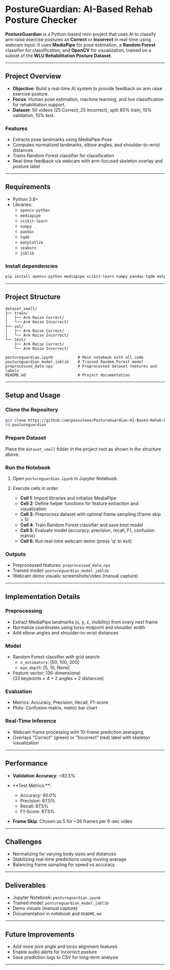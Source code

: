 # PostureGuardian: AI-Based Rehab Posture Checker

**PostureGuardian** is a Python-based mini-project that uses AI to classify arm raise exercise postures as **Correct** or **Incorrect** in real-time using webcam input. It uses **MediaPipe** for pose estimation, a **Random Forest** classifier for classification, and **OpenCV** for visualization, trained on a subset of the **WLU Rehabilitation Posture Dataset**.

---

## Project Overview

- **Objective**: Build a real-time AI system to provide feedback on arm raise exercise posture.
- **Focus**: Human pose estimation, machine learning, and live classification for rehabilitation support.
- **Dataset**: 50 videos (25 Correct, 25 Incorrect), split 80% train, 10% validation, 10% test.

### Features

- Extracts pose landmarks using MediaPipe Pose
- Computes normalized landmarks, elbow angles, and shoulder-to-wrist distances
- Trains Random Forest classifier for classification
- Real-time feedback via webcam with arm-focused skeleton overlay and posture label

---

## Requirements

- Python 3.8+
- Libraries:
  - `opencv-python`
  - `mediapipe`
  - `scikit-learn`
  - `numpy`
  - `pandas`
  - `tqdm`
  - `matplotlib`
  - `seaborn`
  - `joblib`

### Install dependencies

```bash
pip install opencv-python mediapipe scikit-learn numpy pandas tqdm matplotlib seaborn joblib
```

---

## Project Structure

```plaintext
dataset_small/
├── train/
│   ├── Arm Raise Correct/
│   └── Arm Raise Incorrect/
├── val/
│   ├── Arm Raise Correct/
│   └── Arm Raise Incorrect/
└── test/
    ├── Arm Raise Correct/
    └── Arm Raise Incorrect/

postureguardian.ipynb           # Main notebook with all code
postureguardian_model.joblib    # Trained Random Forest model
preprocessed_data.npz           # Preprocessed dataset features and labels
README.md                       # Project documentation
```

---

## Setup and Usage

### Clone the Repository

```bash
git clone https://github.com/povsalman/PostureGuardian-AI-Based-Rehab-Posture-Checker.git
cd postureguardian
```

### Prepare Dataset

Place the `dataset_small` folder in the project root as shown in the structure above.

### Run the Notebook

1. Open `postureguardian.ipynb` in Jupyter Notebook.
2. Execute cells in order:

   - **Cell 1**: Import libraries and initialize MediaPipe
   - **Cell 2**: Define helper functions for feature extraction and visualization
   - **Cell 3**: Preprocess dataset with optimal frame sampling (frame skip = 5)
   - **Cell 4**: Train Random Forest classifier and save best model
   - **Cell 5**: Evaluate model (accuracy, precision, recall, F1, confusion matrix)
   - **Cell 6**: Run real-time webcam demo (press 'q' to exit)

### Outputs

- Preprocessed features: `preprocessed_data.npz`
- Trained model: `postureguardian_model.joblib`
- Webcam demo visuals: screenshots/video (manual capture)

---

## Implementation Details

### Preprocessing

- Extract MediaPipe landmarks (x, y, z, visibility) from every next frame
- Normalize coordinates using torso midpoint and shoulder width
- Add elbow angles and shoulder-to-wrist distances

### Model

- Random Forest classifier with grid search:
  - `n_estimators`: [50, 100, 200]
  - `max_depth`: [5, 10, None]
- Feature vector: 136-dimensional  
  (33 keypoints × 4 + 2 angles + 2 distances)

### Evaluation

- Metrics: Accuracy, Precision, Recall, F1-score
- Plots: Confusion matrix, metric bar chart

### Real-Time Inference

- Webcam frame processing with 10-frame prediction averaging
- Overlays "Correct" (green) or "Incorrect" (red) label with skeleton visualization

---

## Performance

- **Validation Accuracy**: ~92.5%
- **Test Metrics **:

  - Accuracy: 90.0%
  - Precision: 87.5%
  - Recall: 87.5%
  - F1-Score: 87.5%

- **Frame Skip**: Chosen as 5 for ~36 frames per 6-sec video

---

## Challenges

- Normalizing for varying body sizes and distances
- Stabilizing real-time predictions using moving average
- Balancing frame sampling for speed vs accuracy

---

## Deliverables

- Jupyter Notebook: `postureguardian.ipynb`
- Trained model: `postureguardian_model.joblib`
- Demo visuals (manual capture)
- Documentation in notebook and `README.md`

---

## Future Improvements

- Add more joint angle and torso alignment features
- Enable audio alerts for incorrect posture
- Save prediction logs to CSV for long-term analysis

---
